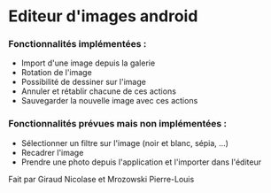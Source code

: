 # Editeur d'images android

### Fonctionnalités implémentées :
- Import d'une image depuis la galerie
- Rotation de l'image
- Possibilité de dessiner sur l'image
- Annuler et rétablir chacune de ces actions
- Sauvegarder la nouvelle image avec ces actions

### Fonctionnalités prévues mais non implémentées :
- Sélectionner un filtre sur l'image (noir et blanc, sépia, ...)
- Recadrer l'image
- Prendre une photo depuis l'application et l'importer dans l'éditeur


Fait par Giraud Nicolase et Mrozowski Pierre-Louis
